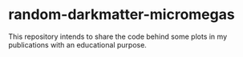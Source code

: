 # random-darkmatter-micromegas
This repository intends to share the code behind some plots in my publications with an educational purpose.
